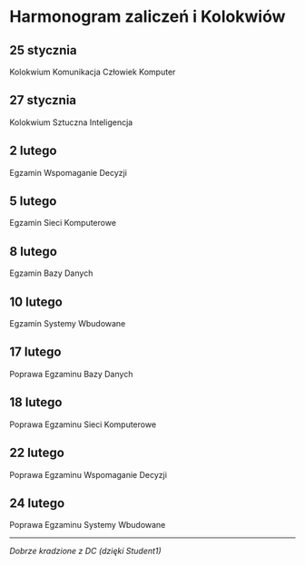 # Harmonogram zaliczeń i Kolokwiów

## 25 stycznia
Kolokwium Komunikacja Człowiek Komputer

## 27 stycznia
Kolokwium Sztuczna Inteligencja

## 2 lutego
Egzamin Wspomaganie Decyzji

## 5 lutego
Egzamin Sieci Komputerowe

## 8 lutego 
Egzamin Bazy Danych

## 10 lutego
Egzamin Systemy Wbudowane

## 17 lutego
Poprawa Egzaminu Bazy Danych

## 18 lutego
Poprawa Egzaminu Sieci Komputerowe

## 22 lutego
Poprawa Egzaminu Wspomaganie Decyzji

## 24 lutego
Poprawa Egzaminu Systemy Wbudowane

----------------
*Dobrze kradzione z DC (dzięki Student1)*
